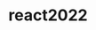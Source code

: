 # react2022

<!--   - 🌱 https://martin-b-07e5.github.io/
  - 🚀 https://martin-b-07e5.github.io/tp1
  - 🚀 https://martin-b-07e5.github.io/tp2
  - 👀👀 https://martin-b-07e5.github.io/tp3-react
  - 👷 https://martin-b-07e5.github.io/tp4-react
  - 👀 https://martin-b-07e5.github.io/projectSite1
  - 👀 https://martin-b-07e5.github.io/projectSite2
  - 👷👀👀👀👀👀 https://martin-b-07e5.github.io/resume -->
